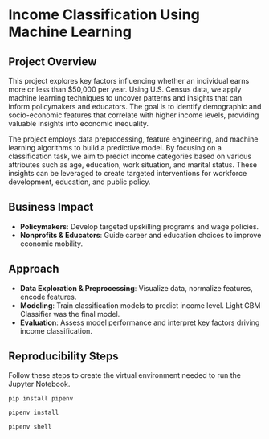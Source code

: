 # Income Classification Using Machine Learning

## Project Overview
This project explores key factors influencing whether an individual earns more or less than $50,000 per year. Using U.S. Census data, we apply machine learning techniques to uncover patterns and insights that can inform policymakers and educators. The goal is to identify demographic and socio-economic features that correlate with higher income levels, providing valuable insights into economic inequality.

The project employs data preprocessing, feature engineering, and machine learning algorithms to build a predictive model. By focusing on a classification task, we aim to predict income categories based on various attributes such as age, education, work situation, and marital status. These insights can be leveraged to create targeted interventions for workforce development, education, and public policy.

## Business Impact
- **Policymakers**: Develop targeted upskilling programs and wage policies.  
- **Nonprofits & Educators**: Guide career and education choices to improve economic mobility.  

## Approach
- **Data Exploration & Preprocessing**: Visualize data, normalize features, encode features.  
- **Modeling**: Train classification models to predict income level. Light GBM Classifier was the final model.
- **Evaluation**: Assess model performance and interpret key factors driving income classification.  

## Reproducibility Steps

Follow these steps to create the virtual environment needed to run the Jupyter Notebook.

```
pip install pipenv
```

```
pipenv install
```

```
pipenv shell
```
